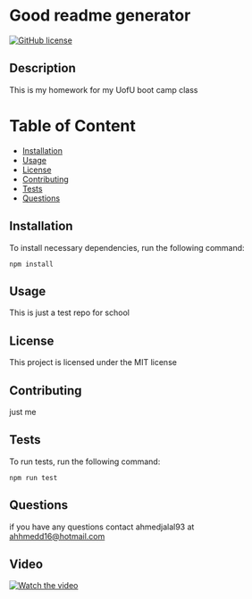 
# Good readme generator
[![GitHub license](https://img.shields.io/badge/license-MIT-blue.svg)](https://github.com/ahmedjalal93/ahmedjalal93.github.io/tree/master/work7)

## Description
 This is my homework for my UofU boot camp class

# Table of Content
* [Installation](#installation)
* [Usage](#usage)
* [License](#license)
* [Contributing](#contributing)
* [Tests](#tests)
* [Questions](#questions)

## Installation
To install necessary dependencies, run the following command: 

`npm install`

## Usage
This is just a test repo for school

## License
This project is licensed under the MIT license

## Contributing
just me

## Tests
To run tests, run the following command:

`npm run test`

## Questions
if you have any questions contact ahmedjalal93 at ahhmedd16@hotmail.com

## Video
[![Watch the video](https://cdn.imgbin.com/18/13/19/imgbin-video-icon-video-icon-black-video-logo-0vnwhjDRymF2uHmK4yKjvin2n.jpg)](hw.mp4)